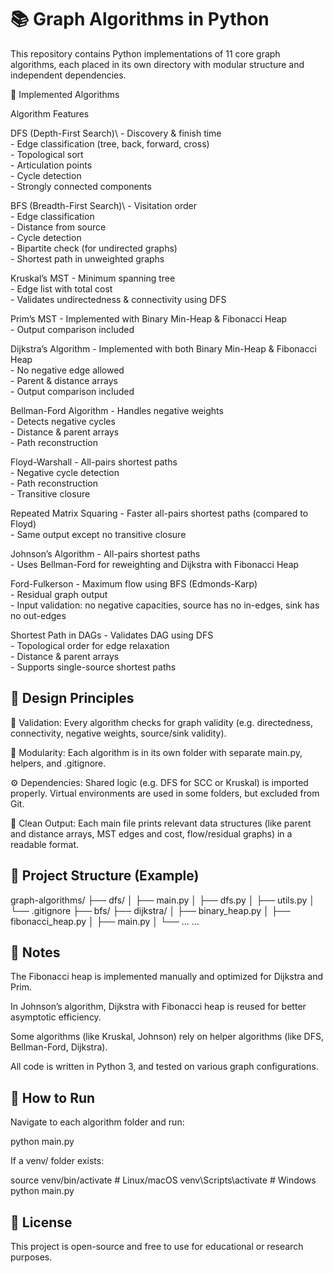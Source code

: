 # 📚 Graph Algorithms in Python

This repository contains Python implementations of 11 core graph algorithms, each placed in its own directory with modular structure and independent dependencies.

🚀 Implemented Algorithms

Algorithm	Features

DFS (Depth-First Search)\	- Discovery & finish time<br>- Edge classification (tree, back, forward, cross)<br>- Topological sort<br>- Articulation points<br>- Cycle detection<br>- Strongly connected components

BFS (Breadth-First Search)\	- Visitation order<br>- Edge classification<br>- Distance from source<br>- Cycle detection<br>- Bipartite check (for undirected graphs)<br>- Shortest path in unweighted graphs

Kruskal’s MST	- Minimum spanning tree<br>- Edge list with total cost<br>- Validates undirectedness & connectivity using DFS

Prim’s MST	- Implemented with Binary Min-Heap & Fibonacci Heap<br>- Output comparison included

Dijkstra’s Algorithm	- Implemented with both Binary Min-Heap & Fibonacci Heap<br>- No negative edge allowed<br>- Parent & distance arrays<br>- Output comparison included

Bellman-Ford Algorithm	- Handles negative weights<br>- Detects negative cycles<br>- Distance & parent arrays<br>- Path reconstruction

Floyd-Warshall	- All-pairs shortest paths<br>- Negative cycle detection<br>- Path reconstruction<br>- Transitive closure

Repeated Matrix Squaring	- Faster all-pairs shortest paths (compared to Floyd)<br>- Same output except no transitive closure

Johnson’s Algorithm	- All-pairs shortest paths<br>- Uses Bellman-Ford for reweighting and Dijkstra with Fibonacci Heap

Ford-Fulkerson	- Maximum flow using BFS (Edmonds-Karp)<br>- Residual graph output<br>- Input validation: no negative capacities, source has no in-edges, sink has no out-edges

Shortest Path in DAGs	- Validates DAG using DFS<br>- Topological order for edge relaxation<br>- Distance & parent arrays<br>- Supports single-source shortest paths


## 🧠 Design Principles

🧪 Validation: Every algorithm checks for graph validity (e.g. directedness, connectivity, negative weights, source/sink validity).

🧩 Modularity: Each algorithm is in its own folder with separate main.py, helpers, and .gitignore.

⚙ Dependencies: Shared logic (e.g. DFS for SCC or Kruskal) is imported properly. Virtual environments are used in some folders, but excluded from Git.

🧵 Clean Output: Each main file prints relevant data structures (like parent and distance arrays, MST edges and cost, flow/residual graphs) in a readable format.


## 📁 Project Structure (Example)

graph-algorithms/
├── dfs/
│   ├── main.py
│   ├── dfs.py
│   ├── utils.py
│   └── .gitignore
├── bfs/
├── dijkstra/
│   ├── binary_heap.py
│   ├── fibonacci_heap.py
│   ├── main.py
│   └── ...
...

## 📌 Notes

The Fibonacci heap is implemented manually and optimized for Dijkstra and Prim.

In Johnson’s algorithm, Dijkstra with Fibonacci heap is reused for better asymptotic efficiency.

Some algorithms (like Kruskal, Johnson) rely on helper algorithms (like DFS, Bellman-Ford, Dijkstra).

All code is written in Python 3, and tested on various graph configurations.


## 🧪 How to Run

Navigate to each algorithm folder and run:

python main.py

If a venv/ folder exists:

source venv/bin/activate  # Linux/macOS
venv\Scripts\activate     # Windows
python main.py

## 📄 License

This project is open-source and free to use for educational or research purposes.
